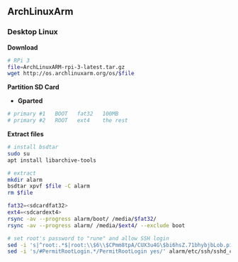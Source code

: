 ArchLinuxArm
---

### Desktop Linux

**Download**
```sh
# RPi 3
file=ArchLinuxARM-rpi-3-latest.tar.gz
wget http://os.archlinuxarm.org/os/$file
```

**Partition SD Card**
- **Gparted**
```sh
# primary #1   BOOT   fat32   100MB  
# primary #2   ROOT   ext4    the rest
```

**Extract files**
```sh
# install bsdtar
sudo su
apt install libarchive-tools

# extract
mkdir alarm
bsdtar xpvf $file -C alarm
rm $file

fat32=<sdcardfat32>
ext4=<sdcardext4>
rsync -av --progress alarm/boot/ /media/$fat32/
rsync -av --progress alarm/ /media/$ext4/ --exclude boot

# set root's password to "rune" and allow SSH login
sed -i 's|^root:.*$|root:\\$6\\$CPmm8tpA/CUX3u4G\$bi6hsZ.71bhybjbLob.piVwAT8dyEvhVPDACMpm0mwkMwdCSnkXsji9dzeUOxVOkObm/NAK6NacQmMheSJojn/:17513::::::|' alarm/etc/shadow
sed -i 's/#PermitRootLogin.*/PermitRootLogin yes/' alarm/etc/ssh/sshd_config
```
